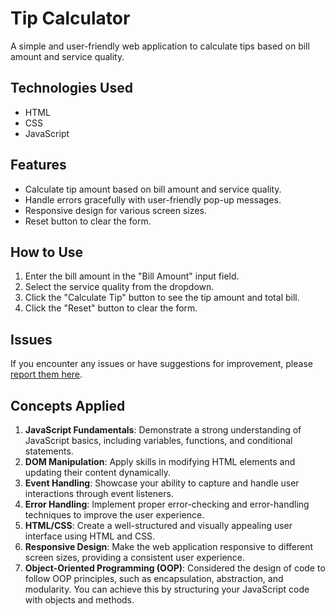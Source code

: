 # Tip Calculator

A simple and user-friendly web application to calculate tips based on bill amount and service quality.

## Technologies Used

- HTML
- CSS
- JavaScript

## Features

- Calculate tip amount based on bill amount and service quality.
- Handle errors gracefully with user-friendly pop-up messages.
- Responsive design for various screen sizes.
- Reset button to clear the form.

## How to Use

1. Enter the bill amount in the "Bill Amount" input field.
2. Select the service quality from the dropdown.
3. Click the "Calculate Tip" button to see the tip amount and total bill.
4. Click the "Reset" button to clear the form.

## Issues

If you encounter any issues or have suggestions for improvement, please [report them here](https://github.com/squek011/tip-calculator-js/issues).

## Concepts Applied

1. **JavaScript Fundamentals**: Demonstrate a strong understanding of JavaScript basics, including variables, functions, and conditional statements.
2. **DOM Manipulation**: Apply skills in modifying HTML elements and updating their content dynamically.
3. **Event Handling**: Showcase your ability to capture and handle user interactions through event listeners.
4. **Error Handling**: Implement proper error-checking and error-handling techniques to improve the user experience.
5. **HTML/CSS**: Create a well-structured and visually appealing user interface using HTML and CSS.
6. **Responsive Design**: Make the web application responsive to different screen sizes, providing a consistent user experience.
7. **Object-Oriented Programming (OOP)**: Considered the design of code to follow OOP principles, such as encapsulation, abstraction, and modularity. You can achieve this by structuring your JavaScript code with objects and methods.